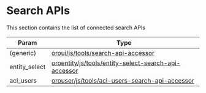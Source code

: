 <a id="bundle-docs-platform-form-bundle-search-apis"></a>

# Search APIs

This section contains the list of connected search APIs

| Param         | Type                                                                                                                                                                                                          |
|---------------|---------------------------------------------------------------------------------------------------------------------------------------------------------------------------------------------------------------|
| (generic)     | [oroui/js/tools/search-api-accessor](../UIBundle/client-side/api-accessor.md#bundle-docs-platform-ui-bundle-apiaccessor)                                                                                      |
| entity_select | [oroentity/js/tools/entity-select-search-api-accessor](../EntityBundle/entity-select-search-api-accessor.md#bundle-docs-platform-entity-bundle-search-api-processor)                                          |
| acl_users     | <a href="https://github.com/oroinc/platform/blob/5.0/src/Oro/Bundle/UserBundle/Resources/doc/client-side/acl-users-search-api-accessor.md" target="_blank">orouser/js/tools/acl-users-search-api-accessor</a> |
<!-- Frontend -->
